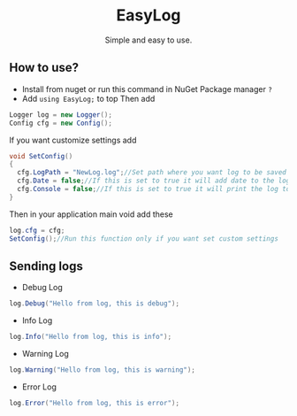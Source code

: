 <h1 align="center">
  EasyLog
</h1>
<p align="center">
  Simple and easy to use.
</p>

## How to use?
- Install from nuget or run this command in NuGet Package manager `?`
- Add ``` using EasyLog; ```
to top
Then add
```cs
Logger log = new Logger();
Config cfg = new Config();
```
If you want customize settings add
```cs
void SetConfig()
{
  cfg.LogPath = "NewLog.log";//Set path where you want log to be saved
  cfg.Date = false;//If this is set to true it will add date to the log
  cfg.Console = false;//If this is set to true it will print the log to Console too
}
```
Then in your application main void add these
```cs
log.cfg = cfg;
SetConfig();//Run this function only if you want set custom settings
```

## Sending logs
- Debug Log
```cs
log.Debug("Hello from log, this is debug");
```

- Info Log
```cs
log.Info("Hello from log, this is info");
```

- Warning Log
```cs
log.Warning("Hello from log, this is warning");
```

- Error Log
```cs
log.Error("Hello from log, this is error");
```
